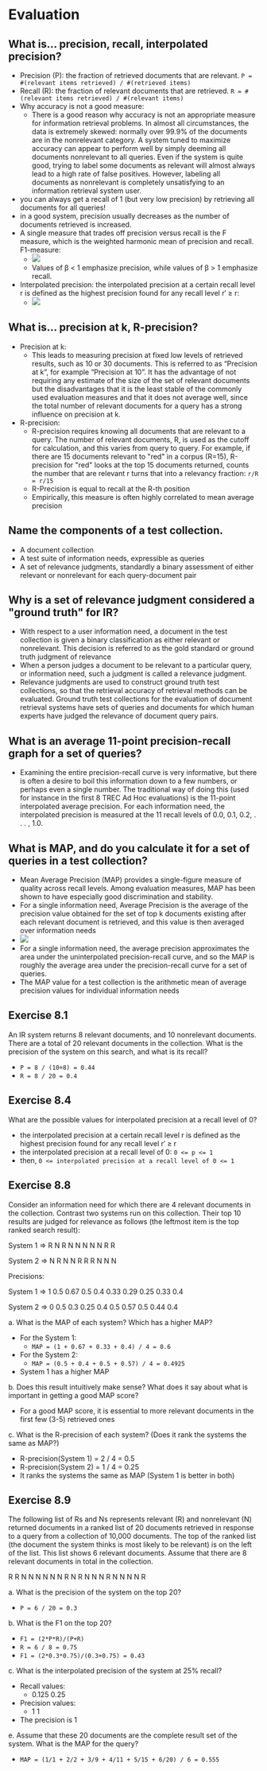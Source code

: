 # Evaluation

## What is… precision, recall, interpolated precision?

-   Precision (P): the fraction of retrieved documents that are relevant. `P = #(relevant items retrieved) / #(retrieved items)`
-   Recall (R): the fraction of relevant documents that are retrieved. `R = #(relevant items retrieved) / #(relevant items)`
-   Why accuracy is not a good measure:
    -   There is a good reason why accuracy is not an appropriate measure for information retrieval problems. In almost all circumstances, the data is extremely skewed: normally over 99.9% of the documents are in the nonrelevant category. A system tuned to maximize accuracy can appear to perform well by simply deeming all documents nonrelevant to all queries. Even if the system is quite good, trying to label some documents as relevant will almost always lead to a high rate of false positives. However, labeling all documents as nonrelevant is completely unsatisfying to an information retrieval system user.
-   you can always get a recall of 1 (but very low precision) by retrieving all documents for all queries!
-   in a good system, precision usually decreases as the number of documents retrieved is increased.
-   A single measure that trades off precision versus recall is the F measure, which is the weighted harmonic mean of precision and recall. F1-measure:
    -   ![](https://i.imgur.com/LUPlDT4.png)
    -   Values of β < 1 emphasize precision, while values of β > 1 emphasize recall.
-   Interpolated precision: the interpolated precision at a certain recall level r is defined as the highest precision found for any recall level r′ ≥ r:
    -   ![](https://i.imgur.com/7MNVLLe.png)

## What is… precision at k, R-precision?

-   Precision at k:
    -   This leads to measuring precision at fixed low levels of retrieved results, such as 10 or 30 documents. This is referred to as “Precision at k”, for example “Precision at 10”. It has the advantage of not requiring any estimate of the size of the set of relevant documents but the disadvantages that it is the least stable of the commonly used evaluation measures and that it does not average well, since the total number of relevant documents for a query has a strong influence on precision at k.
-   R-precision:
    -   R-precision requires knowing all documents that are relevant to a query. The number of relevant documents, R, is used as the cutoff for calculation, and this varies from query to query. For example, if there are 15 documents relevant to "red" in a corpus (R=15), R-precision for "red" looks at the top 15 documents returned, counts the number that are relevant r turns that into a relevancy fraction: `r/R = r/15`
    -   R-Precision is equal to recall at the R-th position
    -   Empirically, this measure is often highly correlated to mean average precision

## Name the components of a test collection.

-   A document collection
-   A test suite of information needs, expressible as queries
-   A set of relevance judgments, standardly a binary assessment of either relevant or nonrelevant for each query-document pair

## Why is a set of relevance judgment considered a "ground truth" for IR?

-   With respect to a user information need, a document in the test collection is given a binary classification as either relevant or nonrelevant. This decision is referred to as the gold standard or ground truth judgment of relevance
-   When a person judges a document to be relevant to a particular query, or information need, such a judgment is called a relevance judgment.
-   Relevance judgments are used to construct ground truth test collections, so that the retrieval accuracy of retrieval methods can be evaluated. Ground truth test collections for the evaluation of document retrieval systems have sets of queries and documents for which human experts have judged the relevance of document query pairs.

## What is an average 11-point precision-recall graph for a set of queries?

-   Examining the entire precision-recall curve is very informative, but there is often a desire to boil this information down to a few numbers, or perhaps even a single number. The traditional way of doing this (used for instance in the first 8 TREC Ad Hoc evaluations) is the 11-point interpolated average precision. For each information need, the interpolated precision is measured at the 11 recall levels of 0.0, 0.1, 0.2, . . . , 1.0.

## What is MAP, and do you calculate it for a set of queries in a test collection?

-   Mean Average Precision (MAP) provides a single-figure measure of quality across recall levels. Among evaluation measures, MAP has been shown to have especially good discrimination and stability.
-   For a single information need, Average Precision is the average of the precision value obtained for the set of top k documents existing after each relevant document is retrieved, and this value is then averaged over information needs
-   ![](https://i.imgur.com/BDZ1Jco.png)
-   For a single information need, the average precision approximates the area under the uninterpolated precision-recall curve, and so the MAP is roughly the average area under the precision-recall curve for a set of queries.
-   The MAP value for a test collection is the arithmetic mean of average precision values for individual information needs

## Exercise 8.1

An IR system returns 8 relevant documents, and 10 nonrelevant documents. There are a total of 20 relevant documents in the collection. What is the precision of the system on this search, and what is its recall?

-   `P = 8 / (10+8) = 0.44`
-   `R = 8 / 20 = 0.4`

## Exercise 8.4

What are the possible values for interpolated precision at a recall level of 0?

-   the interpolated precision at a certain recall level r is defined as the highest precision found for any recall level r′ ≥ r
-   the interpolated precision at a recall level of 0: `0 <= p <= 1`
-   then, `0 <= interpolated precision at a recall level of 0 <= 1`

## Exercise 8.8

Consider an information need for which there are 4 relevant documents in the collection. Contrast two systems run on this collection. Their top 10 results are judged for relevance as follows (the leftmost item is the top ranked search result):

System 1 => R N R N N N N N R R

System 2 => N R N N R R R N N N

Precisions:

System 1 => 1 0.5 0.67 0.5 0.4 0.33 0.29 0.25 0.33 0.4

System 2 => 0 0.5 0.3 0.25 0.4 0.5 0.57 0.5 0.44 0.4

a. What is the MAP of each system? Which has a higher MAP?

-   For the System 1:
    -   `MAP = (1 + 0.67 + 0.33 + 0.4) / 4 = 0.6`
-   For the System 2:
    -   `MAP = (0.5 + 0.4 + 0.5 + 0.57) / 4 = 0.4925`
-   System 1 has a higher MAP

b. Does this result intuitively make sense? What does it say about what is important in getting a good MAP score?

-   For a good MAP score, it is essential to more relevant documents in the first few (3-5) retrieved ones

c. What is the R-precision of each system? (Does it rank the systems the same as MAP?)

-   R-precision(System 1) = 2 / 4 = 0.5
-   R-precision(System 2) = 1 / 4 = 0.25
-   It ranks the systems the same as MAP (System 1 is better in both)

## Exercise 8.9

The following list of Rs and Ns represents relevant (R) and nonrelevant (N) returned documents in a ranked list of 20 documents retrieved in response to a query from a collection of 10,000 documents. The top of the ranked list (the document the system thinks is most likely to be relevant) is on the left of the list. This list shows 6 relevant documents. Assume that there are 8 relevant documents in total in the collection.

R R N N N N N N R N R N N N R N N N N R

a. What is the precision of the system on the top 20?

-   `P = 6 / 20 = 0.3`

b. What is the F1 on the top 20?

-   `F1 = (2*P*R)/(P+R)`
-   `R = 6 / 8 = 0.75`
-   `F1 = (2*0.3*0.75)/(0.3+0.75) = 0.43`

c. What is the interpolated precision of the system at 25% recall?

-   Recall values:
    -   0.125 0.25
-   Precision values:
    -   1 1
-   The precision is 1

e. Assume that these 20 documents are the complete result set of the system. What is the MAP for the query?

-   `MAP = (1/1 + 2/2 + 3/9 + 4/11 + 5/15 + 6/20) / 6 = 0.555`
